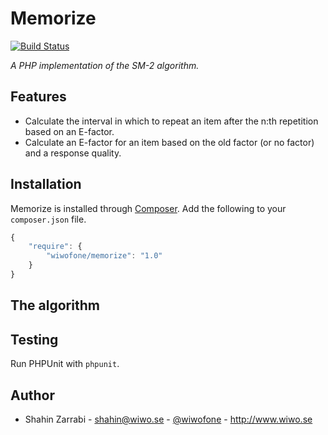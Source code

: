 # Memorize

[![Build Status](https://travis-ci.org/wiwofone/memorize.svg?branch=master)](https://travis-ci.org/wiwofone/memorize)

*A PHP implementation of the SM-2 algorithm.*

## Features
* Calculate the interval in which to repeat an item after the n:th repetition based on an E-factor.
* Calculate an E-factor for an item based on the old factor (or no factor) and a response quality.

## Installation
Memorize is installed through [Composer](http://getcomposer.org/doc/00-intro.md). Add the following to your `composer.json` file.

```js
{
    "require": {
    	"wiwofone/memorize": "1.0"
	}
}
```

## The algorithm

## Testing
Run PHPUnit with `phpunit`.

## Author
* Shahin Zarrabi - shahin@wiwo.se - [@wiwofone](http://twitter.com/wiwofone) - http://www.wiwo.se